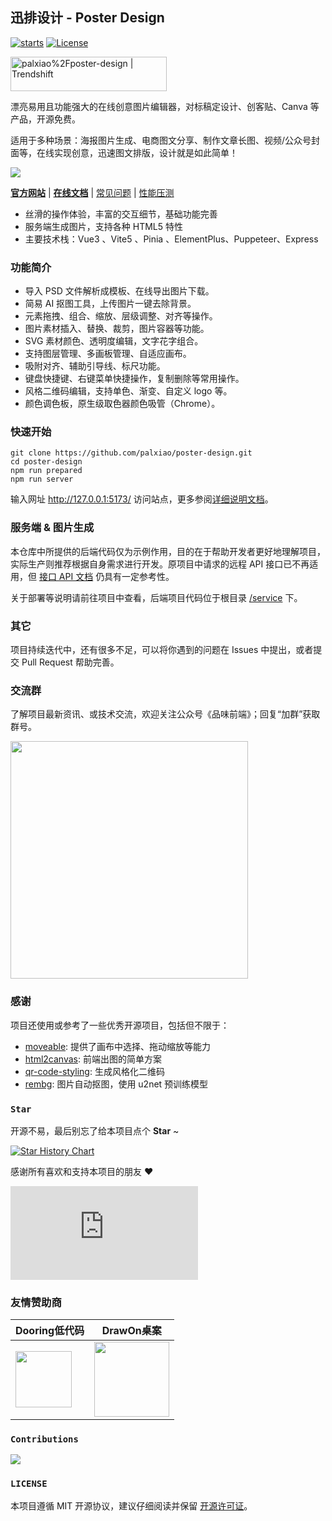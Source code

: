 <!--
 * @Author: ShawnPhang
 * @Date: 2024-08-11 16:17:52
 * @Description:  
 * @LastEditors: ShawnPhang <https://m.palxp.cn>
 * @LastEditTime: 2024-08-14 18:54:40
-->
<h2>迅排设计 - Poster Design</h2>

<p>
<a href=""><img src="https://img.shields.io/github/stars/palxiao/poster-design?style=flat" alt="starts"></a>
<a href="https://github.com/palxiao/poster-design?tab=MIT-1-ov-file"><img src="https://img.shields.io/github/license/palxiao/poster-design?style=flat" alt="License"></a>
</p>

<p>
<a href="https://trendshift.io/repositories/8728" target="_blank"><img src="https://trendshift.io/api/badge/repositories/8728" alt="palxiao%2Fposter-design | Trendshift" style="width: 250px; height: 55px;" width="250" height="55"/></a>
</p>

漂亮易用且功能强大的在线创意图片编辑器，对标稿定设计、创客贴、Canva 等产品，开源免费。

适用于多种场景：海报图片生成、电商图文分享、制作文章长图、视频/公众号封面等，在线实现创意，迅速图文排版，设计就是如此简单！

[![](https://xp.palxp.cn/images/2023-7-16-1689500112694.gif)](https://design.palxp.cn/)

**[官方网站](https://design.palxp.cn/)** | **[在线文档](https://xp.palxp.cn/)** | [常见问题](https://xp.palxp.cn/#/articles/1689323321667) | [性能压测](https://juejin.cn/post/7348288810722869300)

- 丝滑的操作体验，丰富的交互细节，基础功能完善
- 服务端生成图片，支持各种 HTML5 特性
- 主要技术栈：Vue3 、Vite5 、Pinia 、ElementPlus、Puppeteer、Express

### 功能简介

- 导入 PSD 文件解析成模板、在线导出图片下载。
- 简易 AI 抠图工具，上传图片一键去除背景。
- 元素拖拽、组合、缩放、层级调整、对齐等操作。
- 图片素材插入、替换、裁剪，图片容器等功能。
- SVG 素材颜色、透明度编辑，文字花字组合。
- 支持图层管理、多画板管理、自适应画布。
- 吸附对齐、辅助引导线、标尺功能。
- 键盘快捷键、右键菜单快捷操作，复制删除等常用操作。
- 风格二维码编辑，支持单色、渐变、自定义 logo 等。
- 颜色调色板，原生级取色器颜色吸管（Chrome）。

### 快速开始

```
git clone https://github.com/palxiao/poster-design.git
cd poster-design
npm run prepared
npm run server
```

输入网址 http://127.0.0.1:5173/ 访问站点，更多参阅[详细说明文档](https://xp.palxp.cn/#/articles/1689319644311)。

### 服务端 & 图片生成

本仓库中所提供的后端代码仅为示例作用，目的在于帮助开发者更好地理解项目，实际生产则推荐根据自身需求进行开发。原项目中请求的远程 API 接口已不再适用，但 [接口 API 文档](https://xp.palxp.cn/apidoc/index.html) 仍具有一定参考性。

关于部署等说明请前往项目中查看，后端项目代码位于根目录 [/service](https://github.com/palxiao/poster-design/tree/main/service) 下。

### 其它

项目持续迭代中，还有很多不足，可以将你遇到的问题在 Issues 中提出，或者提交 Pull Request 帮助完善。

### 交流群

了解项目最新资讯、或技术交流，欢迎关注公众号《品味前端》；回复“加群”获取群号。

<img style="width: 380px;" src="https://xp.palxp.cn/images/2024-3-1-1709306365949.png" />

### 感谢

项目还使用或参考了一些优秀开源项目，包括但不限于：

- [moveable](https://github.com/daybrush/moveable): 提供了画布中选择、拖动缩放等能力
- [html2canvas](https://github.com/niklasvh/html2canvas): 前端出图的简单方案
- [qr-code-styling](https://qr-code-styling.com/): 生成风格化二维码
- [rembg](https://github.com/danielgatis/rembg): 图片自动抠图，使用 u2net 预训练模型

### `Star`

开源不易，最后别忘了给本项目点个 **Star** ~

[![Star History Chart](https://api.star-history.com/svg?repos=palxiao/poster-design&type=Date)](https://star-history.com/#palxiao/poster-design&Date)

感谢所有喜欢和支持本项目的朋友 :heart:

[![Stargazers](https://bytecrank.com/nastyox/reporoster/php/stargazersSVG.php?user=palxiao&repo=poster-design)](https://github.com/palxiao/poster-design/stargazers)

### 友情赞助商

| Dooring低代码 | DrawOn桌案 |
| --- | --- |
| <a href="https://dooring.vip/"> <img style="height: 90px" src="https://github.com/palxiao/poster-design/assets/21021314/2240801f-8484-4fd2-8505-8205daa6d53c" /></a> | <a href="https://www.drawon.cn?useSource=hb1"> <img style="height: 120px" src="https://github.com/palxiao/poster-design/assets/21021314/258bb6ec-4e1e-4c86-b45c-22946213f209" /></a> |

### `Contributions`

<a href="https://github.com/palxiao/poster-design/graphs/contributors">
  <img src="https://contrib.rocks/image?repo=palxiao/poster-design" />
</a>

### `LICENSE`

本项目遵循 MIT 开源协议，建议仔细阅读并保留 [开源许可证](https://github.com/palxiao/poster-design/blob/main/LICENSE)。
